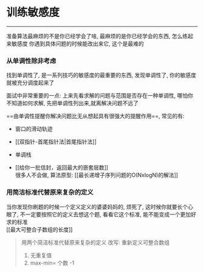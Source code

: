 # 训练敏感度

---

准备算法最麻烦的不是你已经学会了啥, 最麻烦的是你已经学会的东西, 怎么练起来敏感度
你遇到具体问题的时候能改出来它, 这个是最难的


### 从单调性除非考虑

找到单调性了, 是一系列技巧的敏感度的最重要的东西, 发现单调性了, 你的敏感度就被充分调度起来了

面试中非常重要的一点:
上来先看求解的问题与范围是否存在一种单调性, 哪怕你不知道如何求解, 先把单调性列出来,就离解决问题不远了

==由单调性提醒你解决问题比无从想起具有很强大的提醒作用==, 常见的有:
- 窗口的滑动轨迹
- [[双指针-首尾指针法|首尾指针法]]
- 单调栈



- [[给你一批信封，返回最大的嵌套层数]]   
很多人不会做, 算法原型: [[最长递增子序列问题的O(NxlogN)的解法]]


### 用简洁标准代替原来复杂的定义
当你发现你刷题的时候一个定义定义的婆婆妈妈的, 烦死了, 这时候你就要长个心眼了, 不一定要按照它的定义去想这个题, 看看它这个标准, 能不能变成一个更加好求的标准   
[[最大可整合子数组的长度]]
>用两个简洁标准代替原来复杂的定义
>改写: 重新定义可整合数组
>1) 无重复值  
>2) max-min= 个数 -1








